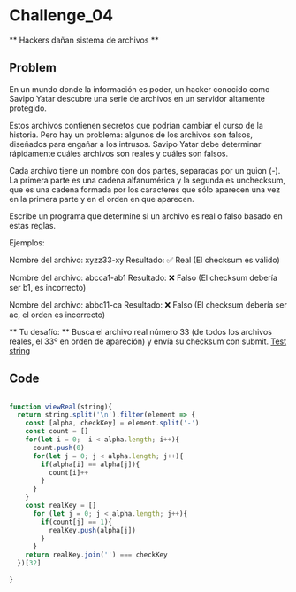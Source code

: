 # Challenge_04
** Hackers dañan sistema de archivos **

## Problem

En un mundo donde la información es poder, un hacker conocido como Savipo Yatar descubre una serie de archivos en un servidor altamente protegido.

Estos archivos contienen secretos que podrían cambiar el curso de la historia. Pero hay un problema: algunos de los archivos son falsos, diseñados para engañar a los intrusos. Savipo Yatar debe determinar rápidamente cuáles archivos son reales y cuáles son falsos.

Cada archivo tiene un nombre con dos partes, separadas por un guion (-). La primera parte es una cadena alfanumérica y la segunda es unchecksum, que es una cadena formada por los caracteres que sólo aparecen una vez en la primera parte y en el orden en que aparecen.

Escribe un programa que determine si un archivo es real o falso basado en estas reglas.

Ejemplos:

Nombre del archivo: xyzz33-xy
Resultado: ✅ Real (El checksum es válido)

Nombre del archivo: abcca1-ab1
Resultado: ❌ Falso (El checksum debería ser b1, es incorrecto)

Nombre del archivo: abbc11-ca
Resultado: ❌ Falso (El checksum debería ser ac, el orden es incorrecto)

** Tu desafío: **
Busca el archivo real número 33 (de todos los archivos reales, el 33º en orden de apareción) y envía su checksum con submit.
[Test string](https://codember.dev/data/files_quarantine.txt)

## Code

```javascript

function viewReal(string){
  return string.split('\n').filter(element => {
    const [alpha, checkKey] = element.split('-')
    const count = []
    for(let i = 0;  i < alpha.length; i++){
      count.push(0)
      for(let j = 0; j < alpha.length; j++){
        if(alpha[i] == alpha[j]){
          count[i]++
        }
      }
    }
    const realKey = []
      for (let j = 0; j < alpha.length; j++){
        if(count[j] == 1){
          realKey.push(alpha[j])
        }
      }
    return realKey.join('') === checkKey
  })[32]
  
}
               
```
